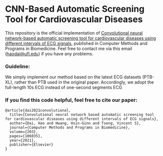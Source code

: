 # CNN-Based Automatic Screening Tool for Cardiovascular Diseases

This repository is the official implementation of [Convolutional neural network-based automatic screening tool for cardiovascular diseases using different intervals of ECG signals](https://www.sciencedirect.com/science/article/pii/S0169260721001103?dgcid=author), published in Computer Methods and Programs in Biomedicine. Feel free to contact me via this email (haodai@ufl.edu) if you have any problems.


### Guideline:
We simply implement our method based on the latest ECG datasets (PTB-XL), rather than PTB used in the original paper.
Accordingly, we adopt the full-length 10s ECG instead of one-second segments ECG


### If you find this code helpful, feel free to cite our paper:
```
@article{dai2021convolutional,
  title={Convolutional neural network based automatic screening tool for cardiovascular diseases using different intervals of ECG signals},
  author={Dai, Hao and Hwang, Hsin-Ginn and Tseng, Vincent S},
  journal={Computer Methods and Programs in Biomedicine},
  volume={203},
  pages={106035},
  year={2021},
  publisher={Elsevier}
}
```
